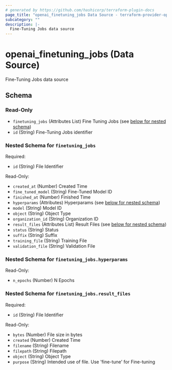 ```yaml
---
# generated by https://github.com/hashicorp/terraform-plugin-docs
page_title: "openai_finetuning_jobs Data Source - terraform-provider-openai"
subcategory: ""
description: |-
  Fine-Tuning Jobs data source
---
```


# openai_finetuning_jobs (Data Source)

Fine-Tuning Jobs data source



<!-- schema generated by tfplugindocs -->
## Schema

### Read-Only

- `finetuning_jobs` (Attributes List) Fine Tuning Jobs (see [below for nested schema](#nestedatt--finetuning_jobs))
- `id` (String) Fine-Tuning Jobs identifier

<a id="nestedatt--finetuning_jobs"></a>
### Nested Schema for `finetuning_jobs`

Required:

- `id` (String) File Identifier

Read-Only:

- `created_at` (Number) Created Time
- `fine_tuned_model` (String) Fine-Tuned Model ID
- `finished_at` (Number) Finished Time
- `hyperparams` (Attributes) Hyperparams (see [below for nested schema](#nestedatt--finetuning_jobs--hyperparams))
- `model` (String) Model ID
- `object` (String) Object Type
- `organization_id` (String) Organization ID
- `result_files` (Attributes List) Result Files (see [below for nested schema](#nestedatt--finetuning_jobs--result_files))
- `status` (String) Status
- `suffix` (String) Suffix
- `training_file` (String) Training File
- `validation_file` (String) Validation File

<a id="nestedatt--finetuning_jobs--hyperparams"></a>
### Nested Schema for `finetuning_jobs.hyperparams`

Read-Only:

- `n_epochs` (Number) N Epochs


<a id="nestedatt--finetuning_jobs--result_files"></a>
### Nested Schema for `finetuning_jobs.result_files`

Required:

- `id` (String) File Identifier

Read-Only:

- `bytes` (Number) File size in bytes
- `created` (Number) Created Time
- `filename` (String) Filename
- `filepath` (String) Filepath
- `object` (String) Object Type
- `purpose` (String) Intended use of file. Use 'fine-tune' for Fine-tuning
